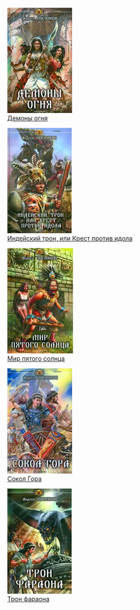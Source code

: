 ![](Демоны%20огня.jpg)  
[Демоны огня](Демоны%20огня.txt)

![](Индейский%20трон,%20или%20Крест%20против%20идола.jpg)  
[Индейский трон, или Крест против идола](Индейский%20трон,%20или%20Крест%20против%20идола.txt)

![](Мир%20пятого%20солнца.jpg)  
[Мир пятого солнца](Мир%20пятого%20солнца.txt)

![](Сокол%20Гора.jpg)  
[Сокол Гора](Сокол%20Гора.txt)

![](Трон%20фараона.jpg)  
[Трон фараона](Трон%20фараона.txt)
